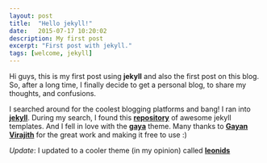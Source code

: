 ```yaml
---
layout: post
title:  "Hello jekyll!"
date:   2015-07-17 10:20:02
description: My first post
excerpt: "First post with jekyll."
tags: [welcome, jekyll]
---
```


Hi guys, this is my first post using **jekyll** and also the first post on this blog.
So, after a long time, I finally decide to get a personal blog, to share my thoughts, and confusions.

I searched around for the coolest blogging platforms and bang! I ran into [**jekyll**](http://jekyllrb.com/).
During my search, I found this [**repository**](https://github.com/jekyll/jekyll/wiki/Themes) of awesome jekyll templates. And I fell in love with the
[**gaya**](https://github.com/gayanvirajith/gaya) theme. Many thanks to [**Gayan Virajith**](http://gayan.me/) for the great work and making it free
to use :)

*Update*: I updated to a cooler theme (in my opinion) called [**leonids**](http://renyuanz.github.io/leonids/)
